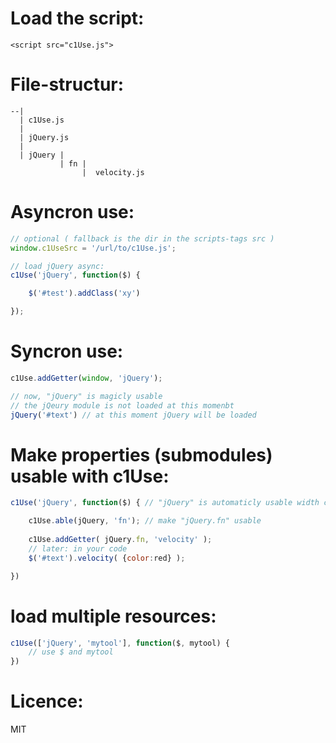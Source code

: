 
Load the script:
====
    <script src="c1Use.js">

File-structur:
====

    --|
      | c1Use.js
      |
      | jQuery.js
      |
      | jQuery | 
               | fn | 
                    |  velocity.js


Asyncron use:
====

```javascript
// optional ( fallback is the dir in the scripts-tags src )
window.c1UseSrc = '/url/to/c1Use.js';

// load jQuery async:
c1Use('jQuery', function($) {

    $('#test').addClass('xy')

});
```

Syncron use:
====

```javascript
c1Use.addGetter(window, 'jQuery');

// now, "jQuery" is magicly usable
// the jQeury module is not loaded at this momenbt
jQuery('#text') // at this moment jQuery will be loaded
```

Make properties (submodules) usable with c1Use:
====

```javascript
c1Use('jQuery', function($) { // "jQuery" is automaticly usable width c1Use because loaded with c1Use.

    c1Use.able(jQuery, 'fn'); // make "jQuery.fn" usable
    
    c1Use.addGetter( jQuery.fn, 'velocity' );
    // later: in your code
    $('#text').velocity( {color:red} );

})
```

load multiple resources:
====

```javascript
c1Use(['jQuery', 'mytool'], function($, mytool) {
    // use $ and mytool
})
```


Licence:
====
MIT


